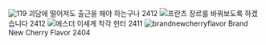 ![119](https://github.com/user-attachments/assets/d3e797bd-a7b9-4613-90e9-3152bda30086) 괴담에 떨어져도 출근을 해야 하는구나 2412
![프란츠](https://github.com/user-attachments/assets/d94ab934-628b-4968-aa66-acd32753f964) 장르를 바꿔보도록 하겠습니다 2412
![에스더](https://github.com/user-attachments/assets/b4a5db41-33de-4c37-b188-d83920cc5343) 이세계 착각 헌터 2411
![brandnewcherryflavor](https://github.com/user-attachments/assets/2a2702a4-8c46-4d47-9618-2c474a3ee332) Brand New Cherry Flavor 2404
